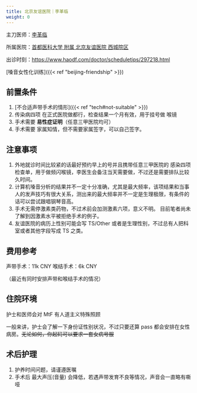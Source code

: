 ```yaml
---
title: 北京友谊医院｜李革临
weight: 0
---
```


主刀医师：[李革临](http://www.bfh.com.cn/Html/Doctors/Main/Index_272.html)

所属医院：[首都医科大学 附属 北京友谊医院 西城院区](https://amap.com/place/B000A11DA0)

出诊时刻：<https://www.haodf.com/doctor/scheduletips/297218.html>

[嗓音女性化训练]({{< ref "beijing-friendship" >}})

## 前置条件

1. [不合适声带手术的情形]({{< ref "tech#not-suitable" >}})
1. 传染病四项 在正式医院做都行，检查结果一个月有效，用于挂号做 喉镜
1. 手术需要 **易性症证明**（任意三甲医院均可）
1. 手术需要 家属知情，但不需要家属签字，可以自己签字。

## 注意事项

1. 外地就诊时间比较紧的话最好预约早上的号并且携带任意三甲医院的 感染四项 检查单，用于做频闪喉镜，李医生会备注当天需要做，不过还是需要排队比较久时间。
1. 计算机嗓音分析的结果并不一定十分准确，尤其是最大频率，该项结果和当事人的发声技巧有很大关系，测出来的最大频率并不一定是生理极限，有条件的话可以尝试跟唱钢琴音高。
1. 手术无需停激素类药物，不过术前会加测激素六项，意义不明。
    目前笔者尚未了解到因激素水平被拒绝手术的例子。
1. 友谊医院的病历上性别可能会写 TS/Other 或者是生理性别，不过总有人把科室或者其他字段写成 TS 之类。

## 费用参考

声带手术：11k CNY
喉结手术：6k CNY

（最近有同时安排声带和喉结手术的情况）

## 住院环境

护士和医师会对 MtF 有人道主义特殊照顾

一般来讲，护士会了解一下身份证性别状况，不过只要还算 pass 都会安排在女性病房。~~无论如何，你起码可以要求一套女病号服~~

## 术后护理

1. 护养时间问题，请谨遵医嘱
1. 手术后 最大声压(音量) 会降低，若遇声带发育不良等情况，声音会一直略有嘶哑

